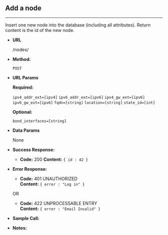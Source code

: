 ## Add a node
----
  Insert one new node into the database (including all attributes). Return content is the id of the new node.

* **URL**

  /nodes/

* **Method:**
  
  `POST`
  
* **URL Params**

   **Required:**
 
   `ipv4_addr_ext=[ipv4]`
   `ipv6_addr_ext=[ipv6]`
   `ipv4_gw_ext=[ipv6]`
   `ipv6_gw_ext=[ipv6]`
   `fqdn=[string]`
   `location=[string]`
   `state_id=[int]`

   **Optional:**
 
    `bond_interfaces=[string]`

* **Data Params**

    None

* **Success Response:**
  

  * **Code:** 200
    **Content:** `{ id : 42 }`
 
* **Error Response:**


  * **Code:** 401 UNAUTHORIZED <br />
    **Content:** `{ error : "Log in" }`

  OR

  * **Code:** 422 UNPROCESSABLE ENTRY <br />
    **Content:** `{ error : "Email Invalid" }`

* **Sample Call:**


* **Notes:**

